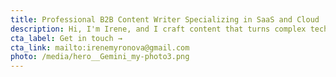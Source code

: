 ```yaml
---
title: Professional B2B Content Writer Specializing in SaaS and Cloud
description: Hi, I'm Irene, and I craft content that turns complex tech into clear value.
cta_label: Get in touch →
cta_link: mailto:irenemyronova@gmail.com
photo: /media/hero__Gemini_my-photo3.png
---
```

